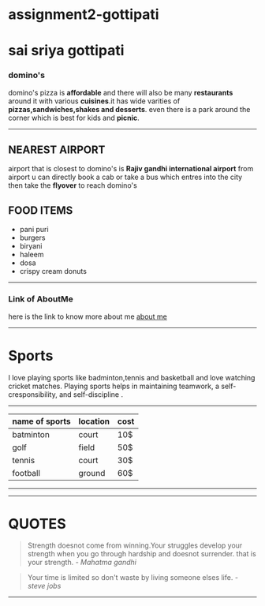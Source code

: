# assignment2-gottipati
# sai sriya gottipati #
### domino's ###
domino's pizza is **affordable** and there will also be many **restaurants** around it with various **cuisines**.it has wide varities of **pizzas,sandwiches,shakes and desserts**. even there is a park around the corner which is best for kids and **picnic**.
***
## NEAREST AIRPORT ##
airport that is closest to domino's is **Rajiv gandhi international airport**
from airport u can directly book a cab or take a bus which entres into the city then take the **flyover** to reach domino's

## FOOD ITEMS ##
* pani puri
* burgers
* biryani
* haleem
* dosa
* crispy cream donuts
***
### Link of AboutMe ###
here is the link to know more about me [about me](AboutMe.md)

***

# Sports #

I love playing sports like badminton,tennis and basketball and love watching cricket matches. Playing sports helps in maintaining teamwork, a self-cresponsibility, and self-discipline .

-------------------------------------------
|name of sports | location | cost    |
|---------------|----------|---------|
|batminton      |court     |  10$    |
|golf           |field     |  50$    |
|tennis         |court     |  30$    | 
| football      | ground   |  60$    |
--------------------------------------

------------------------------------------------------------

# QUOTES

>Strength doesnot come from winning.Your struggles develop your strength when you go through hardship and doesnot surrender. that is your strength.
*- Mahatma gandhi*

>Your time is limited so don't waste by living someone elses life. 
*- steve jobs*

------------------------------------------------------------